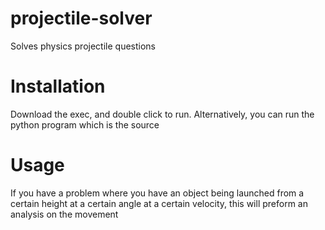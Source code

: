 # projectile-solver
Solves physics projectile questions

# Installation
Download the exec, and double click to run. Alternatively, you can run the python program which is the source

# Usage
If you have a problem where you have an object being launched from a certain height at a certain angle at a certain velocity, this will preform an analysis on the movement


